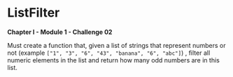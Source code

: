 # ListFilter

**Chapter I - Module 1 - Challenge 02**

Must create a function that, given a list of strings that represent numbers or not (example `["1", "3", "6", "43", "banana", "6", "abc"]`) , filter all numeric elements in the list and return how many odd numbers are in this list.